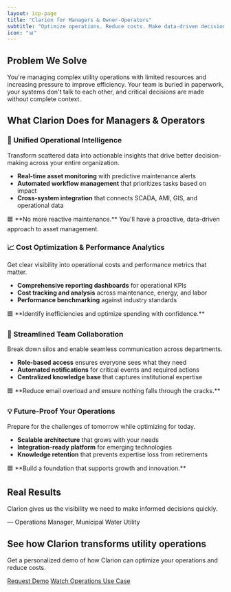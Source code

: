 ```yaml
---
layout: icp-page
title: "Clarion for Managers & Owner-Operators"
subtitle: "Optimize operations. Reduce costs. Make data-driven decisions."
icon: "📊"
---
```


## Problem We Solve

You're managing complex utility operations with limited resources and increasing pressure to improve efficiency. Your team is buried in paperwork, your systems don't talk to each other, and critical decisions are made without complete context.

## What Clarion Does for Managers & Operators

### 🔄 Unified Operational Intelligence
Transform scattered data into actionable insights that drive better decision-making across your entire organization.

- **Real-time asset monitoring** with predictive maintenance alerts
- **Automated workflow management** that prioritizes tasks based on impact
- **Cross-system integration** that connects SCADA, AMI, GIS, and operational data

<div class="highlight-box">
🟦 **No more reactive maintenance.** You'll have a proactive, data-driven approach to asset management.
</div>

### 📈 Cost Optimization & Performance Analytics
Get clear visibility into operational costs and performance metrics that matter.

- **Comprehensive reporting dashboards** for operational KPIs
- **Cost tracking and analysis** across maintenance, energy, and labor
- **Performance benchmarking** against industry standards

<div class="highlight-box">
🟦 **Identify inefficiencies and optimize spending with confidence.**
</div>

### 🤝 Streamlined Team Collaboration
Break down silos and enable seamless communication across departments.

- **Role-based access** ensures everyone sees what they need
- **Automated notifications** for critical events and required actions
- **Centralized knowledge base** that captures institutional expertise

<div class="highlight-box">
🟦 **Reduce email overload and ensure nothing falls through the cracks.**
</div>

### 💡 Future-Proof Your Operations
Prepare for the challenges of tomorrow while optimizing for today.

- **Scalable architecture** that grows with your needs
- **Integration-ready platform** for emerging technologies
- **Knowledge retention** that prevents expertise loss from retirements

<div class="highlight-box">
🟦 **Build a foundation that supports growth and innovation.**
</div>

## Real Results

<div class="quote-box">
<p>Clarion gives us the visibility we need to make informed decisions quickly.</p>
<div class="attribution">— Operations Manager, Municipal Water Utility</div>
</div>

<div class="cta-section">
<h2>See how Clarion transforms utility operations</h2>
<p>Get a personalized demo of how Clarion can optimize your operations and reduce costs.</p>
<div class="cta-buttons">
<a href="/#demo" class="cta-button">Request Demo</a>
<a href="/#features" class="cta-button secondary">Watch Operations Use Case</a>
</div>
</div> 